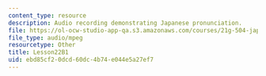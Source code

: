 ```yaml
---
content_type: resource
description: Audio recording demonstrating Japanese pronunciation.
file: https://ol-ocw-studio-app-qa.s3.amazonaws.com/courses/21g-504-japanese-iv-spring-2009/ebd85cf20dcd60dc4b74e044e5a27ef7_Lesson22B1.mp3
file_type: audio/mpeg
resourcetype: Other
title: Lesson22B1
uid: ebd85cf2-0dcd-60dc-4b74-e044e5a27ef7
---
```


